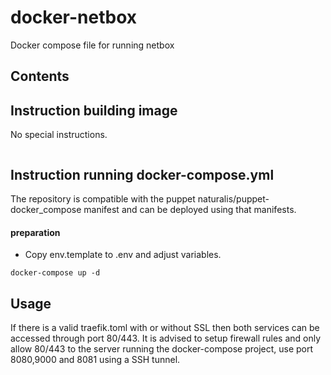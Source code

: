 docker-netbox
====================

Docker compose file for running netbox


Contents
-------------



Instruction building image
-------------
No special instructions.

```

```

Instruction running docker-compose.yml
-------------

The repository is compatible with the puppet naturalis/puppet-docker_compose manifest and can be deployed using that manifests. 

#### preparation
- Copy env.template to .env and adjust variables. 


````
docker-compose up -d
````

Usage
-------------



If there is a valid traefik.toml with or without SSL then both services can be accessed through port 80/443. 
It is advised to setup firewall rules and only allow 80/443 to the server running the docker-compose project, use port 8080,9000 and 8081 using a SSH tunnel.


